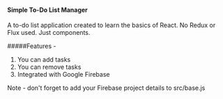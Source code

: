 #### Simple To-Do List Manager
A to-do list application created to learn the basics of React. No Redux or Flux used. Just components.

#####Features -
1) You can add tasks
2) You can remove tasks
3) Integrated with Google Firebase

Note - don't forget to add your Firebase project details to src/base.js
